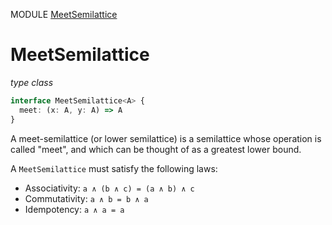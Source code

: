 MODULE [MeetSemilattice](https://github.com/gcanti/fp-ts/blob/master/src/MeetSemilattice.ts)

# MeetSemilattice

_type class_

```ts
interface MeetSemilattice<A> {
  meet: (x: A, y: A) => A
}
```

A meet-semilattice (or lower semilattice) is a semilattice whose operation is called "meet", and which can be thought
of as a greatest lower bound.

A `MeetSemilattice` must satisfy the following laws:

* Associativity: `a ∧ (b ∧ c) = (a ∧ b) ∧ c`
* Commutativity: `a ∧ b = b ∧ a`
* Idempotency: `a ∧ a = a`
